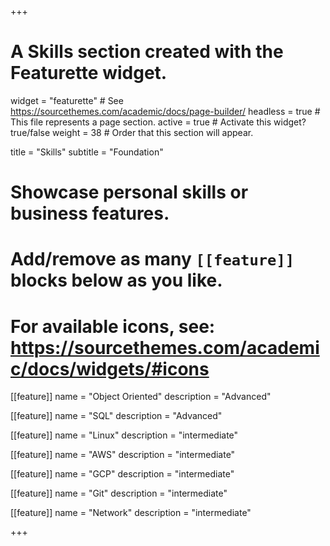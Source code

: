 +++
# A Skills section created with the Featurette widget.
widget = "featurette"  # See https://sourcethemes.com/academic/docs/page-builder/
headless = true  # This file represents a page section.
active = true  # Activate this widget? true/false
weight = 38  # Order that this section will appear.

title = "Skills"
subtitle = "Foundation"

# Showcase personal skills or business features.
# 
# Add/remove as many `[[feature]]` blocks below as you like.
# 
# For available icons, see: https://sourcethemes.com/academic/docs/widgets/#icons

[[feature]]
  name = "Object Oriented"
  description = "Advanced"
  
[[feature]]
  name = "SQL"
  description = "Advanced"
  
[[feature]]
  name = "Linux"
  description = "intermediate"

[[feature]]
  name = "AWS"
  description = "intermediate"

[[feature]]
  name = "GCP"
  description = "intermediate"

[[feature]]
  name = "Git"
  description = "intermediate"
  
[[feature]]
  name = "Network"
  description = "intermediate"
  
+++
